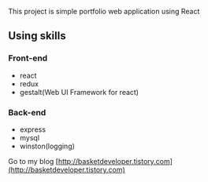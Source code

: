 This project is simple portfolio web application using React

## Using skills
### Front-end
- react
- redux
- gestalt(Web UI Framework for react)

### Back-end
- express
- mysql
- winston(logging)


Go to my blog [http://basketdeveloper.tistory.com](http://basketdeveloper.tistory.com)

